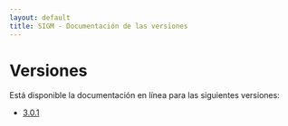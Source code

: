 ```yaml
---
layout: default
title: SIGM - Documentación de las versiones
---
```


# Versiones
Está disponible la documentación en línea para las siguientes versiones:

- [3.0.1](3.0.1/index.html)
